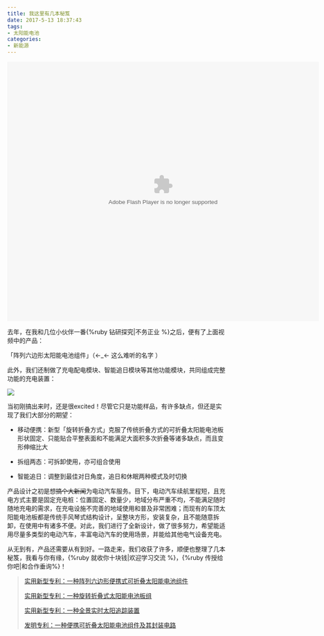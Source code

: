 ```yaml
---
title: 我这里有几本秘笈
date: 2017-5-13 18:37:43
tags:
- 太阳能电池
categories:
- 新能源
---
```


<embed src='http://player.youku.com/player.php/sid/XMjc2MTkyNzU4MA==/v.swf' allowFullScreen='true' quality='high' width='720' height='600' align='middle' allowScriptAccess='always' type='application/x-shockwave-flash'></embed>

去年，在我和几位小伙伴一番{%ruby 钻研探究|不务正业 %}之后，便有了上面视频中的产品：

「阵列六边形太阳能电池组件」（←_← 这么难听的名字 ）

<!-- more -->

此外，我们还制做了充电配电模块、智能追日模块等其他功能模块，共同组成完整功能的充电装置：

![](http://opzocsv3i.bkt.clouddn.com/images/solar%20panel.jpg)

当初刚搞出来时，还是很excited！尽管它只是功能样品，有许多缺点，但还是实现了我们大部分的期望：

- 移动便携：新型「旋转折叠方式」克服了传统折叠方式的可折叠太阳能电池板形状固定、只能贴合平整表面和不能满足大面积多次折叠等诸多缺点，而且变形伸缩比大

- 拆组两态：可拆卸使用，亦可组合使用

- 智能追日：调整到最佳对日角度，追日和休眠两种模式及时切换


产品设计之初是想~~搞个大新闻~~为电动汽车服务。目下，电动汽车续航里程短，且充电方式主要是固定充电桩：位置固定、数量少，地域分布严重不均，不能满足随时随地充电的需求，在充电设施不完善的地域使用和普及非常困难；而现有的车顶太阳能电池板都是传统手风琴式结构设计，呈整块方形，安装复杂，且不能随意拆卸，在使用中有诸多不便。对此，我们进行了全新设计，做了很多努力，希望能适用尽量多类型的电动汽车，丰富电动汽车的使用场景，并能给其他电气设备充电。

从无到有，产品还需要从有到好。一路走来，我们收获了许多，顺便也整理了几本秘笈，我看与你有缘，{%ruby 就收你十块钱|欢迎学习交流 %}，{%ruby 传授给你吧|和合作垂询%}！

> [实用新型专利：一种阵列六边形便携式可折叠太阳能电池组件](http://www.pss-system.gov.cn/sipopublicsearch/patentsearch/portalSearch-portalSearch.shtml?params=4C3F74C3281B65A97F2870FF32DEFA0972B8704B1DEFDC9FE5DDF971F41751763C6DCF0A2A40CF83DBD76C0534E72831229391D2F3E981CA739587F3991D08C86C3D952A3A05772F8CEC73688A0A98D6D57C42416D5A10992A5B056A5D573E7A5C872B71B061545EA82FA94C4763A52F193D5708C9A494B19A7471FA7721AF4F)
>
> [实用新型专利：一种旋转折叠式太阳能电池板组](http://www.pss-system.gov.cn/sipopublicsearch/patentsearch/portalSearch-portalSearch.shtml?params=4C3F74C3281B65A97F2870FF32DEFA0972B8704B1DEFDC9F83D3CF21273E984B6524A01AD66036964146B9729B1DE3AB9D78D3A24D63171F6B1AB4A9C4C0C6DBB378C60218944A6EE6BF810EC38D386FCCA32B98D856915B4F81882DFC088FDAB01582BA0978F9DCB3C36A5D57C3C5D6)
>
> [实用新型专利：一种全景实时太阳追踪装置](http://www.pss-system.gov.cn/sipopublicsearch/patentsearch/portalSearch-portalSearch.shtml?params=4C3F74C3281B65A97F2870FF32DEFA0972B8704B1DEFDC9F42653BCDCEC741A8F884FC432D15FD6847D510F4DDB9523A8FE9E609DDE25AC3D57C42416D5A10992A5B056A5D573E7A5C872B71B061545EA82FA94C4763A52F193D5708C9A494B19A7471FA7721AF4F)
>
> [发明专利：一种便携可折叠太阳能电池组件及其封装电路](http://www.pss-system.gov.cn/sipopublicsearch/patentsearch/portalSearch-portalSearch.shtml?params=4C3F74C3281B65A97F2870FF32DEFA0972B8704B1DEFDC9FC7ABD4BD946A6CAE8548725B314FA5014146B9729B1DE3AB3D56039304FE2CDF90A95B6BCB51507EEF7ECB233E511F70466B909F890A636FD57C42416D5A10992A5B056A5D573E7A5C872B71B061545EA82FA94C4763A52F193D5708C9A494B19A7471FA7721AF4F)



